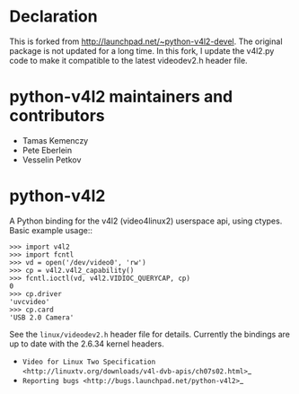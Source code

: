 Declaration
===========
This is forked from http://launchpad.net/~python-v4l2-devel. The original package is not updated for a long time. In this fork, I update the v4l2.py code to make it compatible to the latest videodev2.h header file.

python-v4l2 maintainers and contributors
========================================
* Tamas Kemenczy
* Pete Eberlein
* Vesselin Petkov

python-v4l2
===========

A Python binding for the v4l2 (video4linux2) userspace api, using
ctypes.  Basic example usage::

    >>> import v4l2
    >>> import fcntl
    >>> vd = open('/dev/video0', 'rw')
    >>> cp = v4l2.v4l2_capability()
    >>> fcntl.ioctl(vd, v4l2.VIDIOC_QUERYCAP, cp)
    0
    >>> cp.driver
    'uvcvideo'
    >>> cp.card
    'USB 2.0 Camera'

See the ``linux/videodev2.h`` header file for details.  Currently the
bindings are up to date with the 2.6.34 kernel headers.

* `Video for Linux Two Specification <http://linuxtv.org/downloads/v4l-dvb-apis/ch07s02.html>`_
* `Reporting bugs <http://bugs.launchpad.net/python-v4l2>`_
